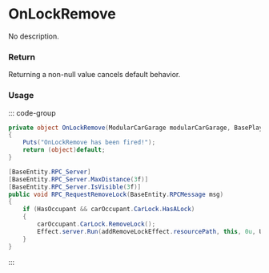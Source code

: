 # OnLockRemove
<Badge type="info" text="Vehicle"/><Badge type="danger" text="Carbon Compatible"/><Badge type="warning" text="Oxide Compatible"/>
No description.
### Return
Returning a non-null value cancels default behavior.

### Usage
::: code-group
```csharp [Example]
private object OnLockRemove(ModularCarGarage modularCarGarage, BasePlayer player)
{
	Puts("OnLockRemove has been fired!");
	return (object)default;
}
```
```csharp [Source — Assembly-CSharp @ ModularCarGarage]
[BaseEntity.RPC_Server]
[BaseEntity.RPC_Server.MaxDistance(3f)]
[BaseEntity.RPC_Server.IsVisible(3f)]
public void RPC_RequestRemoveLock(BaseEntity.RPCMessage msg)
{
	if (HasOccupant && carOccupant.CarLock.HasALock)
	{
		carOccupant.CarLock.RemoveLock();
		Effect.server.Run(addRemoveLockEffect.resourcePath, this, 0u, UnityEngine.Vector3.zero, UnityEngine.Vector3.zero);
	}
}

```
:::
